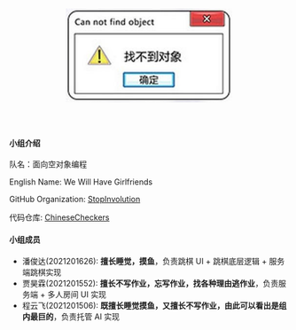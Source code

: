 <h1 align="center">
<img src="image/team2.png" width=300>
</h1><br>

#### 小组介绍

队名：面向空对象编程

English Name: We Will Have Girlfriends

GitHub Organization: [StopInvolution](https://github.com/StopInvolution)

代码仓库: [ChineseCheckers](https://github.com/StopInvolution/ChineseCheckers)
#### 小组成员
- 潘俊达(2021201626): **擅长睡觉，摸鱼**，负责跳棋 UI + 跳棋底层逻辑 + 服务端跳棋实现
- 贾昊霖(2021201552): **擅长不写作业，忘写作业，找各种理由逃作业**，负责服务端 + 多人房间 UI 实现
- 程云飞(2021201506): **既擅长睡觉摸鱼，又擅长不写作业，由此可以看出是组内最巨的**，负责托管 AI 实现
